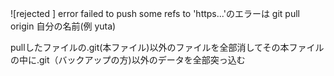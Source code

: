![rejected ]
error failed to push some refs to 'https...'のエラーは
git pull origin 自分の名前(例 yuta)

pullしたファイルの.git(本ファイル)以外のファイルを全部消してその本ファイルの中に.git（バックアップの方)以外のデータを全部突っ込む
